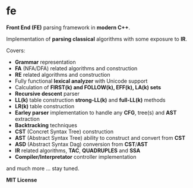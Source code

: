 # fe
**Front End (FE)** parsing framework in **modern C++**.

Implementation of **parsing classical** algorithms with some exposure to **IR**.

Covers:
- **Grammar** representation
- **FA** (NFA/DFA) related algorithms and construction
- **RE** related algorithms and construction
- Fully functional **lexical analyzer** with Unicode support
- Calculation of **FIRST(k) and FOLLOW(k), EFF(k), LA(k) sets**
- **Recursive descent** parser
- **LL(k)** table construction **strong-LL(k)** and **full-LL(k)** methods
- **LR(k)** table construction 
- **Earley parser** implementation to handle any **CFG**, tree(s) and **AST** extraction
- **Backtracking** techniques
- **CST** (Concret Syntax Tree) construction
- **AST** (Abstract Syntax Tree) ability to construct and convert from **CST**
- **ASD** (Abstract Syntax Dag) conversion from **CST**/**AST**
- **IR** related algorithms, **TAC**, **QUADRUPLES** and **SSA**
- **Compiler/Interpretator** controller implementation

and much more ... stay tuned.

**MIT License**

